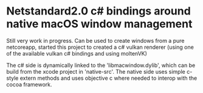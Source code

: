 # Netstandard2.0 c# bindings around native macOS window management

Still very work in progress. Can be used to create windows from a pure netcoreapp, started this project to created a c# vulkan renderer (using one of the available vulkan c# bindings and using moltenVK)

The c# side is dynamically linked to the 'libmacwindow.dylib', which can be build from the xcode project in 'native-src'. The native side uses simple c-style extern methods and uses objective c where needed to interop with the cocoa framework.
